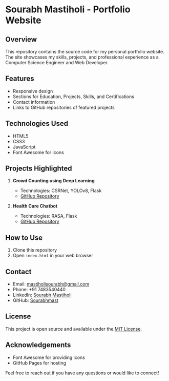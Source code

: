 # Sourabh Mastiholi - Portfolio Website

## Overview

This repository contains the source code for my personal portfolio website. The site showcases my skills, projects, and professional experience as a Computer Science Engineer and Web Developer.

## Features

- Responsive design
- Sections for Education, Projects, Skills, and Certifications
- Contact information
- Links to GitHub repositories of featured projects

## Technologies Used

- HTML5
- CSS3
- JavaScript
- Font Awesome for icons

## Projects Highlighted

1. **Crowd Counting using Deep Learning**
   - Technologies: CSRNet, YOLOv8, Flask
   - [GitHub Repository](https://github.com/Sourabhmast/crowd_counting_using_YOLOv8)

2. **Health Care Chatbot**
   - Technologies: RASA, Flask
   - [GitHub Repository](https://github.com/Sourabhmast/Healthcare_chatbot)

## How to Use

1. Clone this repository
2. Open `index.html` in your web browser

## Contact

- Email: mastiholisourabh@gmail.com
- Phone: +91 7483540440
- LinkedIn: [Sourabh Mastiholi](https://www.linkedin.com/in/sourabh-mastiholi-89a4801b3/)
- GitHub: [Sourabhmast](https://github.com/Sourabhmast)

## License

This project is open source and available under the [MIT License](LICENSE).

## Acknowledgements

- Font Awesome for providing icons
- GitHub Pages for hosting

Feel free to reach out if you have any questions or would like to connect!
